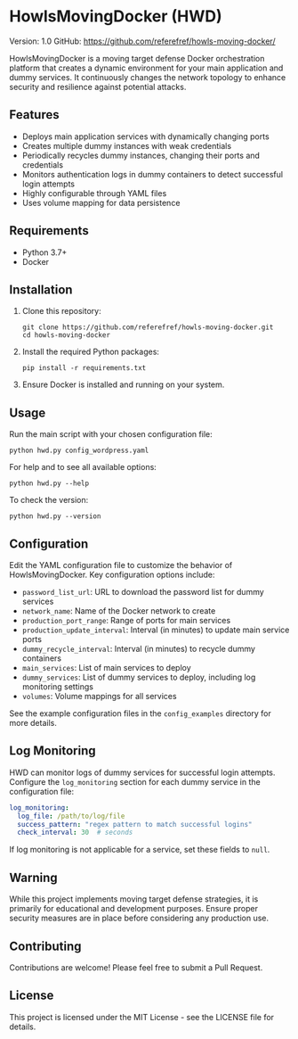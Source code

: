 # HowlsMovingDocker (HWD)

Version: 1.0
GitHub: https://github.com/referefref/howls-moving-docker/

HowlsMovingDocker is a moving target defense Docker orchestration platform that creates a dynamic environment for your main application and dummy services. It continuously changes the network topology to enhance security and resilience against potential attacks.

## Features

- Deploys main application services with dynamically changing ports
- Creates multiple dummy instances with weak credentials
- Periodically recycles dummy instances, changing their ports and credentials
- Monitors authentication logs in dummy containers to detect successful login attempts
- Highly configurable through YAML files
- Uses volume mapping for data persistence

## Requirements

- Python 3.7+
- Docker

## Installation

1. Clone this repository:
   ```
   git clone https://github.com/referefref/howls-moving-docker.git
   cd howls-moving-docker
   ```

2. Install the required Python packages:
   ```
   pip install -r requirements.txt
   ```

3. Ensure Docker is installed and running on your system.

## Usage

Run the main script with your chosen configuration file:

```
python hwd.py config_wordpress.yaml
```

For help and to see all available options:

```
python hwd.py --help
```

To check the version:

```
python hwd.py --version
```

## Configuration

Edit the YAML configuration file to customize the behavior of HowlsMovingDocker. Key configuration options include:

- `password_list_url`: URL to download the password list for dummy services
- `network_name`: Name of the Docker network to create
- `production_port_range`: Range of ports for main services
- `production_update_interval`: Interval (in minutes) to update main service ports
- `dummy_recycle_interval`: Interval (in minutes) to recycle dummy containers
- `main_services`: List of main services to deploy
- `dummy_services`: List of dummy services to deploy, including log monitoring settings
- `volumes`: Volume mappings for all services

See the example configuration files in the `config_examples` directory for more details.

## Log Monitoring

HWD can monitor logs of dummy services for successful login attempts. Configure the `log_monitoring` section for each dummy service in the configuration file:

```yaml
log_monitoring:
  log_file: /path/to/log/file
  success_pattern: "regex pattern to match successful logins"
  check_interval: 30  # seconds
```

If log monitoring is not applicable for a service, set these fields to `null`.

## Warning

While this project implements moving target defense strategies, it is primarily for educational and development purposes. Ensure proper security measures are in place before considering any production use.

## Contributing

Contributions are welcome! Please feel free to submit a Pull Request.

## License

This project is licensed under the MIT License - see the LICENSE file for details.
